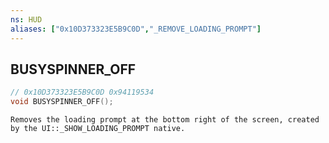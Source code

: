 ```yaml
---
ns: HUD
aliases: ["0x10D373323E5B9C0D","_REMOVE_LOADING_PROMPT"]
---
```

## BUSYSPINNER_OFF

```c
// 0x10D373323E5B9C0D 0x94119534
void BUSYSPINNER_OFF();
```

```
Removes the loading prompt at the bottom right of the screen, created by the UI::_SHOW_LOADING_PROMPT native.  
```

